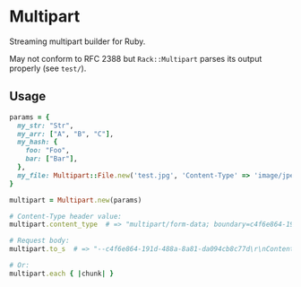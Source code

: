 # Multipart

Streaming multipart builder for Ruby.

May not conform to RFC 2388 but `Rack::Multipart` parses its output properly
(see `test/`).

## Usage

```ruby
params = {
  my_str: "Str",
  my_arr: ["A", "B", "C"],
  my_hash: {
    foo: "Foo",
    bar: ["Bar"],
  },
  my_file: Multipart::File.new('test.jpg', 'Content-Type' => 'image/jpeg'),
}

multipart = Multipart.new(params)

# Content-Type header value:
multipart.content_type  # => "multipart/form-data; boundary=c4f6e864-191d-488a-8a81-da094cb8c77d"

# Request body:
multipart.to_s  # => "--c4f6e864-191d-488a-8a81-da094cb8c77d\r\nContent-Disposition: form-data; name=\"my_...

# Or:
multipart.each { |chunk| }
```
